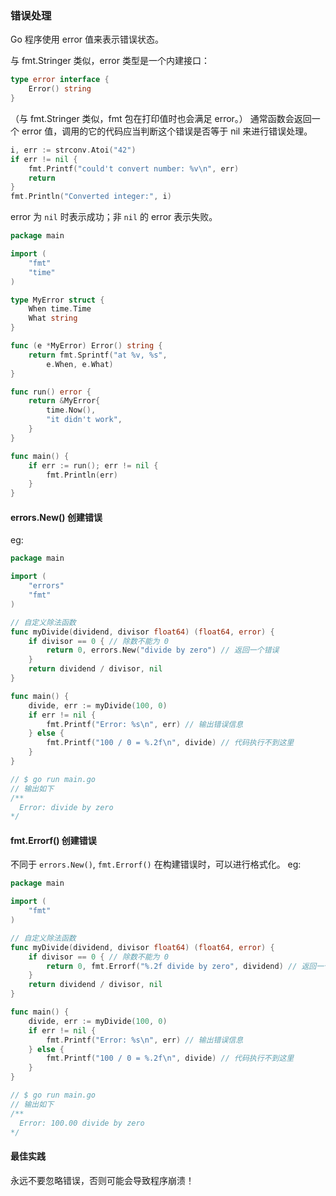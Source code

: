 ### 错误处理

Go 程序使用 error 值来表示错误状态。

与 fmt.Stringer 类似，error 类型是一个内建接口：

```go
type error interface {
    Error() string
}
```

（与 fmt.Stringer 类似，fmt 包在打印值时也会满足 error。）
通常函数会返回一个 error 值，调用的它的代码应当判断这个错误是否等于 nil 来进行错误处理。

```go
i, err := strconv.Atoi("42")
if err != nil {
    fmt.Printf("could't convert number: %v\n", err)
    return
}
fmt.Println("Converted integer:", i)
```

error 为 `nil` 时表示成功；非 `nil` 的 error 表示失败。

```go
package main

import (
	"fmt"
	"time"
)

type MyError struct {
	When time.Time
	What string
}

func (e *MyError) Error() string {
	return fmt.Sprintf("at %v, %s",
		e.When, e.What)
}

func run() error {
	return &MyError{
		time.Now(),
		"it didn't work",
	}
}

func main() {
	if err := run(); err != nil {
		fmt.Println(err)
	}
}
```

#### errors.New() 创建错误

eg:

```go
package main

import (
	"errors"
	"fmt"
)

// 自定义除法函数
func myDivide(dividend, divisor float64) (float64, error) {
	if divisor == 0 { // 除数不能为 0
		return 0, errors.New("divide by zero") // 返回一个错误
	}
	return dividend / divisor, nil
}

func main() {
	divide, err := myDivide(100, 0)
	if err != nil {
		fmt.Printf("Error: %s\n", err) // 输出错误信息
	} else {
		fmt.Printf("100 / 0 = %.2f\n", divide) // 代码执行不到这里
	}
}

// $ go run main.go
// 输出如下
/**
  Error: divide by zero
*/
```

#### fmt.Errorf() 创建错误

不同于 `errors.New()`, `fmt.Errorf()` 在构建错误时，可以进行格式化。
eg:

```go
package main

import (
	"fmt"
)

// 自定义除法函数
func myDivide(dividend, divisor float64) (float64, error) {
	if divisor == 0 { // 除数不能为 0
		return 0, fmt.Errorf("%.2f divide by zero", dividend) // 返回一个错误
	}
	return dividend / divisor, nil
}

func main() {
	divide, err := myDivide(100, 0)
	if err != nil {
		fmt.Printf("Error: %s\n", err) // 输出错误信息
	} else {
		fmt.Printf("100 / 0 = %.2f\n", divide) // 代码执行不到这里
	}
}

// $ go run main.go
// 输出如下
/**
  Error: 100.00 divide by zero
*/
```

#### 最佳实践

永远不要忽略错误，否则可能会导致程序崩溃！
